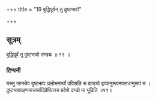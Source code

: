 +++
title = "19 बुद्धिपूर्वन् तु दुष्टभावो"

+++
## सूत्रम्
बुद्धिपूर्वं तु दुष्टभावो दण्ड्यः ॥ १९ ॥  
### टिप्पनी
यस्तु जानन्नेव दुष्टभावः प्रलोभनार्थी प्रविशति स दण्ड्यो द्रव्यानुरूपमपराधानुरूपं च । दुष्टभावग्रहणमाचार्यादिप्रेषितस्य प्रवेशे दण्डो मा भूदिति ॥१९॥  
